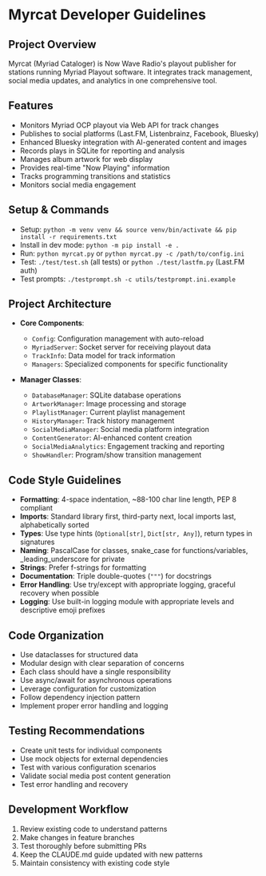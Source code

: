 # Myrcat Developer Guidelines

## Project Overview
Myrcat (Myriad Cataloger) is Now Wave Radio's playout publisher for stations running Myriad Playout software. It integrates track management, social media updates, and analytics in one comprehensive tool.

## Features
- Monitors Myriad OCP playout via Web API for track changes
- Publishes to social platforms (Last.FM, Listenbrainz, Facebook, Bluesky)
- Enhanced Bluesky integration with AI-generated content and images
- Records plays in SQLite for reporting and analysis
- Manages album artwork for web display
- Provides real-time "Now Playing" information
- Tracks programming transitions and statistics
- Monitors social media engagement

## Setup & Commands
- Setup: `python -m venv venv && source venv/bin/activate && pip install -r requirements.txt`
- Install in dev mode: `python -m pip install -e .`
- Run: `python myrcat.py` or `python myrcat.py -c /path/to/config.ini`
- Test: `./test/test.sh` (all tests) or `python ./test/lastfm.py` (Last.FM auth)
- Test prompts: `./testprompt.sh -c utils/testprompt.ini.example`

## Project Architecture
- **Core Components**:
  - `Config`: Configuration management with auto-reload
  - `MyriadServer`: Socket server for receiving playout data
  - `TrackInfo`: Data model for track information
  - `Managers`: Specialized components for specific functionality

- **Manager Classes**:
  - `DatabaseManager`: SQLite database operations
  - `ArtworkManager`: Image processing and storage
  - `PlaylistManager`: Current playlist management
  - `HistoryManager`: Track history management
  - `SocialMediaManager`: Social media platform integration
  - `ContentGenerator`: AI-enhanced content creation
  - `SocialMediaAnalytics`: Engagement tracking and reporting
  - `ShowHandler`: Program/show transition management

## Code Style Guidelines
- **Formatting**: 4-space indentation, ~88-100 char line length, PEP 8 compliant
- **Imports**: Standard library first, third-party next, local imports last, alphabetically sorted
- **Types**: Use type hints (`Optional[str]`, `Dict[str, Any]`), return types in signatures
- **Naming**: PascalCase for classes, snake_case for functions/variables, _leading_underscore for private
- **Strings**: Prefer f-strings for formatting
- **Documentation**: Triple double-quotes (`"""`) for docstrings
- **Error Handling**: Use try/except with appropriate logging, graceful recovery when possible
- **Logging**: Use built-in logging module with appropriate levels and descriptive emoji prefixes

## Code Organization
- Use dataclasses for structured data
- Modular design with clear separation of concerns
- Each class should have a single responsibility
- Use async/await for asynchronous operations
- Leverage configuration for customization
- Follow dependency injection pattern
- Implement proper error handling and logging

## Testing Recommendations
- Create unit tests for individual components
- Use mock objects for external dependencies
- Test with various configuration scenarios
- Validate social media post content generation
- Test error handling and recovery

## Development Workflow
1. Review existing code to understand patterns
2. Make changes in feature branches
3. Test thoroughly before submitting PRs
4. Keep the CLAUDE.md guide updated with new patterns
5. Maintain consistency with existing code style